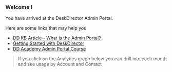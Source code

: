 ### Welcome !

You have arrived at the DeskDirector Admin Portal. 

Here are some links that may help you

- [DD KB Article - What is the Admin Portal?](https://help.deskdirector.com/article/fuybz4u8ud-getting-started-with-the-desk-director-admin-console)
- [Getting Started with DeskDirector](https://help.deskdirector.com/category/l3r5lkll1z-products)
- [DD Academy Admin Portal Course](https://ddlearn.thinkific.com/courses/admin-portal)


> If you click on the Analytics graph below you can drill into each month and see usage by Account and Contact 
